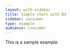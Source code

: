 ```yaml
---
layout: with-sidebar
title: Simple chart with D3
sidebar: consumer
type: example
audience: consumer
---
```


This is a sample example
